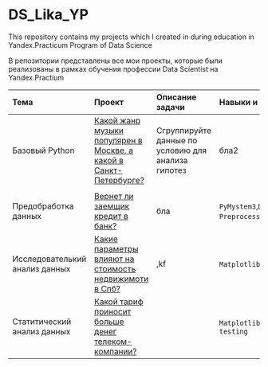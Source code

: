 # DS_Lika_YP
This repository contains my projects which I created in during education in Yandex.Practicum Program of Data Science

В репозитории представлены  все мои проекты, которые были реализованы в рамках обучения профессии Data Scientist на Yandex.Practium

|**Тема**          |**Проект**                      |**Описание задачи**                       |**Навыки и инструменты**|
|:-----------------|:-------------------------------|:-----------------------------------------|:-----------|
|Базовый Python    |[Какой жанр музыки популярен в Москве, а какой в Санкт-Петербурге?](https://github.com/BerlinLika11/DS_Lika_YP/tree/main/%E2%84%961_music_genre_Msk_Peter)| Сгруппируйте данные по условию для анализа гипотез|бла2|
|     |     |      
|Предобработка данных|[Вернет ли заемщик кредит в банк?](https://github.com/BerlinLika11/DS_Lika_YP/tree/main/%E2%84%962_clients_of_bank_credits)|бла| `PyMystem3`,`Data Preprocessing`,`Lemmatization`|
|Исследователький анализ данных|[Какие параметры влияют на стоимость недвижимоти в Спб?](https://github.com/BerlinLika11/DS_Lika_YP/tree/main/%E2%84%963_price_of_estate)| ,kf |`Matplotlib`,`Seaborn`,`EDA`|
|Статитический анализ данных|[Какой тариф приносит больше денег телеком-компании?](https://github.com/BerlinLika11/DS_Lika_YP/tree/main/%E2%84%964_Statistic)||`Matplotlib`,`Seaborn`,`SciPy`,`SDA`,`Hypothesis testing`|

